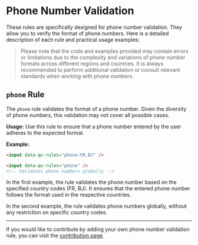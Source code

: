 # Phone Number Validation

These rules are specifically designed for phone number validation. They allow you to verify the format of phone numbers. Here is a detailed description of each rule and practical usage examples:

> Please note that the code and examples provided may contain errors or limitations due to the complexity and variations of phone number formats across different regions and countries. It is always recommended to perform additional validation or consult relevant standards when working with phone numbers.

## `phone` Rule

The `phone` rule validates the format of a phone number. Given the diversity of phone numbers, this validation may not cover all possible cases.

**Usage:** Use this rule to ensure that a phone number entered by the user adheres to the expected format.

**Example:**
```html
<input data-qv-rules="phone:FR,BJ" /> 

<input data-qv-rules="phone" />
<!-- Validates phone numbers globally -->
```

In the first example, the rule validates the phone number based on the specified country codes (FR, BJ). It ensures that the entered phone number follows the format used in the respective countries.

In the second example, the rule validates phone numbers globally, without any restriction on specific country codes.

---

If you would like to contribute by adding your own phone number validation rule, you can visit the [contribution page](/docs/contribution).